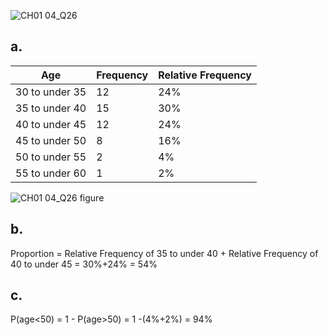 ![CH01 04_Q26](https://github.com/user-attachments/assets/81488d42-6177-4545-8768-de104e2e96f7)

## a.
|Age|Frequency|Relative Frequency|
|-|-|-|
|30 to under 35|12|24%|
|35 to under 40|15|30%|
|40 to under 45|12|24%|
|45 to under 50|8|16%|
|50 to under 55|2|4%|
|55 to under 60|1|2%|

![CH01 04_Q26 figure](https://github.com/user-attachments/assets/a9ef68ce-2174-41a0-b98e-6bb5d984e44c)


## b.
Proportion = Relative Frequency of 35 to under 40 + Relative Frequency of 40 to under 45 = 30%+24% = 54%

## c.
P(age<50) = 1 - P(age>50) = 1 -(4%+2%) = 94%
